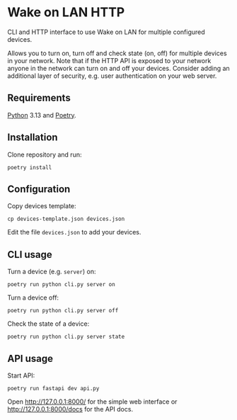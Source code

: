 # Wake on LAN HTTP

CLI and HTTP interface to use Wake on LAN for multiple configured devices.

Allows you to turn on, turn off and check state (on, off) for multiple devices in your network.
Note that if the HTTP API is exposed to your network anyone in the network can turn on and off your devices. Consider adding an additional layer of security, e.g. user authentication on your web server.

## Requirements

[Python](https://www.python.org/) 3.13 and [Poetry](https://python-poetry.org/).

## Installation

Clone repository and run:

```
poetry install
```

## Configuration

Copy devices template:

```
cp devices-template.json devices.json
```

Edit the file `devices.json` to add your devices.

## CLI usage

Turn a device (e.g. `server`) on:

```
poetry run python cli.py server on
```

Turn a device off:

```
poetry run python cli.py server off
```

Check the state of a device:

```
poetry run python cli.py server state
```

## API usage

Start API:

```
poetry run fastapi dev api.py
```

Open http://127.0.0.1:8000/ for the simple web interface or http://127.0.0.1:8000/docs for the API docs.
